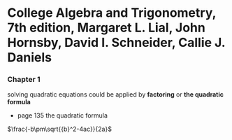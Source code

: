 # College Algebra and Trigonometry, 7th edition, Margaret L. Lial, John Hornsby, David I. Schneider, Callie J. Daniels


### Chapter 1


solving quadratic equations could be applied by **factoring** or **the quadratic formula**


- page 135 the quadratic formula

$\frac{-b\pm\sqrt{{b}^2-4ac}}{2a}$

